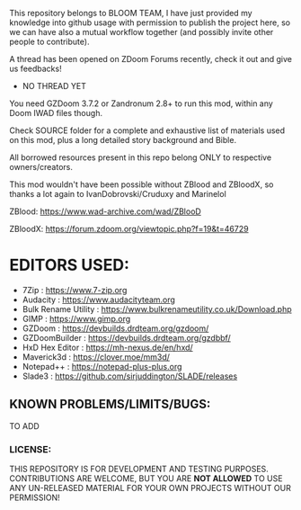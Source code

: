 This repository belongs to BLOOM TEAM, I have just provided my knowledge into github 
usage with permission to publish the project here, so we can have also a mutual
workflow together (and possibly invite other people to contribute).

A thread has been opened on ZDoom Forums recently, check it out and give us feedbacks!

- NO THREAD YET

You need GZDoom 3.7.2 or Zandronum 2.8+ to run this mod, within any Doom IWAD files though.

Check SOURCE folder for a complete and exhaustive list of materials used on this mod,
plus a long detailed story background and Bible.

All borrowed resources present in this repo belong ONLY to respective owners/creators.

This mod wouldn't have been possible without ZBlood and ZBloodX, so thanks a lot again to
IvanDobrovski/Cruduxy and Marinelol

ZBlood: https://www.wad-archive.com/wad/ZBlooD

ZBloodX: https://forum.zdoom.org/viewtopic.php?f=19&t=46729


# EDITORS USED:
- 7Zip : https://www.7-zip.org
- Audacity : https://www.audacityteam.org
- Bulk Rename Utility : https://www.bulkrenameutility.co.uk/Download.php
- GIMP : https://www.gimp.org
- GZDoom : https://devbuilds.drdteam.org/gzdoom/
- GZDoomBuilder : https://devbuilds.drdteam.org/gzdbbf/
- HxD Hex Editor : https://mh-nexus.de/en/hxd/
- Maverick3d : https://clover.moe/mm3d/
- Notepad++ : https://notepad-plus-plus.org
- Slade3 : https://github.com/sirjuddington/SLADE/releases

## KNOWN PROBLEMS/LIMITS/BUGS:
TO ADD

### LICENSE:
THIS REPOSITORY IS FOR DEVELOPMENT AND TESTING PURPOSES. CONTRIBUTIONS ARE WELCOME, BUT YOU ARE **NOT ALLOWED** TO USE ANY UN-RELEASED MATERIAL FOR YOUR OWN PROJECTS WITHOUT OUR PERMISSION!